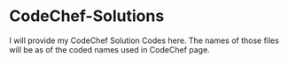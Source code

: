 # CodeChef-Solutions
I will provide my CodeChef Solution Codes here. The names of those files will be as of the coded names used in CodeChef page.
